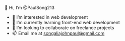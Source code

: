 👋 Hi, I’m @PaulSong213
- 👀 I’m interested in web development
- 🌱 I’m currently learning front-end web development
- 💞️ I’m looking to collaborate on freelance projects
- 📫 Email me at songaliajohnpaul@gmail.com

<!---
PaulSong213/PaulSong213 is a ✨ special ✨ repository because its `README.md` (this file) appears on your GitHub profile.
You can click the Preview link to take a look at your changes.
--->
